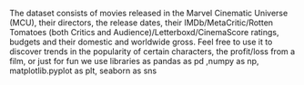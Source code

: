 The dataset consists of movies released in the Marvel Cinematic Universe (MCU), their directors, the release dates, their IMDb/MetaCritic/Rotten Tomatoes (both Critics and Audience)/Letterboxd/CinemaScore ratings, budgets and their domestic and worldwide gross.
Feel free to use it to discover trends in the popularity of certain characters, the profit/loss from a film, or just for fun
we use libraries as pandas as pd ,numpy as np, matplotlib.pyplot as plt, seaborn as sns
